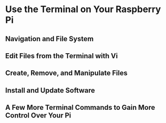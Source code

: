 # Use the Terminal on Your Raspberry Pi

## Navigation and File System

## Edit Files from the Terminal with Vi

## Create, Remove, and Manipulate Files

## Install and Update Software

## A Few More Terminal Commands to Gain More Control Over Your Pi


